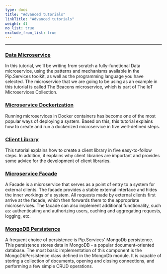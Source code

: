 ```yaml
---
type: docs
title: "Advanced tutorials"
linkTitle: "Advanced tutorials" 
weight: 41
no_list: true
exclude_from_list: true
---
```

---


### [Data Microservice](data_microservice) 

In this tutorial, we'll be writing from scratch a fully-functional Data microservice, using the patterns and mechanisms available in the Pip.Services toolkit, as well as the programming language you have selected. The microservice that we are going to be using as an example in this tutorial is called The Beacons microservice, which is part of The IoT Microservices Collection.


### [Microservice Dockerization](microservice_dockerization)

Running microservices in Docker containers has become one of the most popular ways of deploying a system. Based on this, this tutorial explains how to create and run a dockerized microservice in five well-defined steps.

### [Client Library](client_library)

This tutorial explains how to create a client library in five easy-to-follow steps. In addition, it explains why client libraries are important and provides some advice for the development of client libraries.

### [Microservice Facade](microservice_facade)

A Facade is a microservice that serves as a point of entry to a system for external clients. The facade provides a stable external interface and hides the inner workings of a system. All requests made by external clients first arrive at the facade, which then forwards them to the appropriate microservices. The facade can also implement additional functionality, such as: authenticating and authorizing users, caching and aggregating requests, logging, etc.

### [MongoDB Persistence](mongodb_persistence)
A frequent choice of persistence is Pip.Services' MongoDb persistence. This persistence stores data in MongoDB - a popular document-oriented database. The most basic implementation of this component is the MongoDbPersistence class defined in the MongoDb module. It is capable of storing a collection of documents, opening and closing connections, and performing a few simple CRUD operations.
